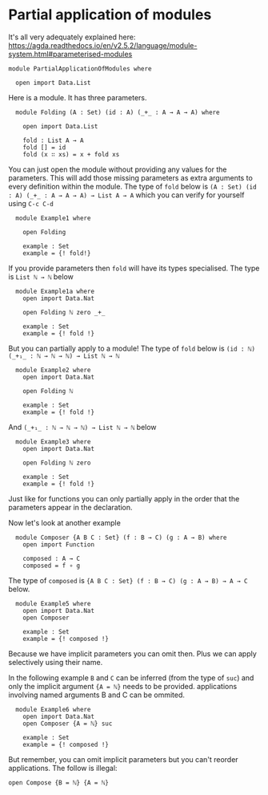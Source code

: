 <!-- -*-agda2-*- -->
# Partial application of modules


It's all very adequately explained here: https://agda.readthedocs.io/en/v2.5.2/language/module-system.html#parameterised-modules

```
module PartialApplicationOfModules where

  open import Data.List
```

Here is a module. It has three parameters.

```
  module Folding (A : Set) (id : A) (_+_ : A → A → A) where

    open import Data.List

    fold : List A → A
    fold [] = id
    fold (x ∷ xs) = x + fold xs
```

You can just open the module without providing any values for the parameters. This will add those missing parameters as extra arguments to
every definition within the module. The type of `fold` below is `(A : Set) (id : A) (_+_ : A → A → A) → List A → A` which you can
verify for yourself using `C-c C-d`

```
  module Example1 where

    open Folding

    example : Set
    example = {! fold!}
```

If you provide parameters then `fold` will have its types specialised. The type is `List ℕ → ℕ` below

```
  module Example1a where
    open import Data.Nat

    open Folding ℕ zero _+_

    example : Set
    example = {! fold !}
```

But you can partially apply to a module! The type of `fold` below is `(id : ℕ) (_+₁_ : ℕ → ℕ → ℕ) → List ℕ → ℕ`

```
  module Example2 where
    open import Data.Nat

    open Folding ℕ

    example : Set
    example = {! fold !}

```

And `(_+₁_ : ℕ → ℕ → ℕ) → List ℕ → ℕ` below

```
  module Example3 where
    open import Data.Nat

    open Folding ℕ zero

    example : Set
    example = {! fold !}

```

Just like for functions you can only partially apply in the order
that the parameters appear in the declaration.

Now let's look at another example


```
  module Composer {A B C : Set} (f : B → C) (g : A → B) where
    open import Function

    composed : A → C
    composed = f ∘ g
```

The type of `composed` is `{A B C : Set} (f : B → C) (g : A → B) → A → C` below.

```
  module Example5 where
    open import Data.Nat
    open Composer 

    example : Set
    example = {! composed !} 

```

Because we have implicit parameters you can omit then. Plus we can apply
selectively using their name. 

In the following example `B` and `C` can be inferred (from the type of `suc`)
and only the implicit argument `{A = ℕ}` needs to be provided. applications involving
named arguments B and C can be ommited.

```
  module Example6 where
    open import Data.Nat
    open Composer {A = ℕ} suc

    example : Set
    example = {! composed !} 

```

But remember, you can omit implicit parameters but you can't reorder applications. The follow is illegal:

    open Compose {B = ℕ} {A = ℕ}
